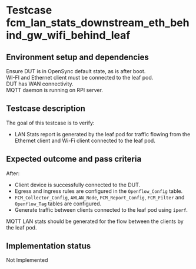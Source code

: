 # Testcase fcm_lan_stats_downstream_eth_behind_gw_wifi_behind_leaf

## Environment setup and dependencies

Ensure DUT is in OpenSync default state, as is after boot.\
WI-FI and Ethernet client must be connected to the leaf pod.
\
DUT has WAN connectivity.\
MQTT daemon is running on RPI server.

## Testcase description

The goal of this testcase is to verify:

- LAN Stats report is generated by the leaf pod for traffic flowing from the Ethernet client and Wi-Fi client connected
  to the leaf pod.

## Expected outcome and pass criteria

After:

- Client device is successfully connected to the DUT.
- Egress and ingress rules are configured in the `Openflow_Config` table.
- `FCM_Collector_Config`, `AWLAN_Node`, `FCM_Report_Config`, `FCM_Filter` and `Openflow_Tag` tables are configured.
- Generate traffic between clients connected to the leaf pod using `iperf`.

MQTT LAN stats should be generated for the flow between the clients by the leaf pod.

## Implementation status

Not Implemented
